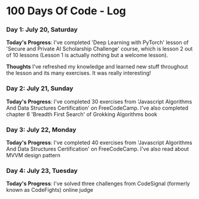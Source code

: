 # 100 Days Of Code - Log

### Day 1: July 20, Saturday

**Today's Progress**: I've completed 'Deep Learning with PyTorch' lesson of 'Secure and Private AI Scholarship Challenge' course, which is lesson 2 out of 10 lessons (Lesson 1 is actually nothing but a welcome lesson).

**Thoughts** I've refreshed my knowledge and learned new stuff throughout the lesson and its many exercises. It was really interesting!
<!--
**Link(s) to work**
1. [Find the Longest Word in a String](https://www.freecodecamp.com/challenges/find-the-longest-word-in-a-string)
2. [Title Case a Sentence](https://www.freecodecamp.com/challenges/title-case-a-sentence)
-->

### Day 2: July 21, Sunday

**Today's Progress**: I've completed 30 exercises from 'Javascript Algorithms And Data Structures Certification' on FreeCodeCamp. I've also completed chapter 6 'Breadth First Search' of Grokking Algorithms book

<!--**Thoughts** I've refreshed my knowledge and learned new stuff. It was really interesting!-->
<!--
**Link(s) to work**
1. [Find the Longest Word in a String](https://www.freecodecamp.com/challenges/find-the-longest-word-in-a-string)
2. [Title Case a Sentence](https://www.freecodecamp.com/challenges/title-case-a-sentence)
-->

### Day 3: July 22, Monday

**Today's Progress**: I've completed 40 exercises from 'Javascript Algorithms And Data Structures Certification' on FreeCodeCamp. I've also read about MVVM design pattern

### Day 4: July 23, Tuesday

**Today's Progress**: I've solved three challenges from CodeSignal (formerly known as CodeFights) online judge
